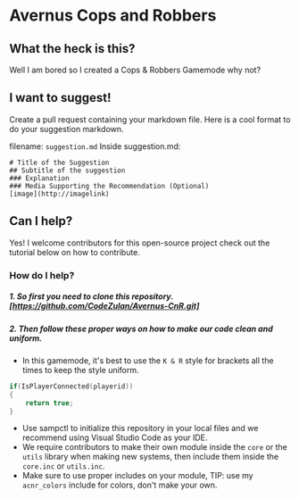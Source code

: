 # Avernus Cops and Robbers

## What the heck is this?
Well I am bored so I created a Cops & Robbers Gamemode why not?

## I want to suggest!
Create a pull request containing your markdown file.
Here is a cool format to do your suggestion markdown.

filename: `suggestion.md`
Inside suggestion.md:
```
# Title of the Suggestion
## Subtitle of the suggestion
### Explanation
### Media Supporting the Recommendation (Optional)
[image](http://imagelink)

```

## Can I help?
Yes! I welcome contributors for this open-source project check out the tutorial below on how to contribute.

### How do I help?
##### 1. So first you need to clone this repository. [https://github.com/CodeZulan/Avernus-CnR.git]
##### 2. Then follow these proper ways on how to make our code clean and uniform.
- In this gamemode, it's best to use the `K & R` style for brackets all the times to keep the style uniform.
```c
if(IsPlayerConnected(playerid))
{
    return true;
}
```
- Use sampctl to initialize this repository in your local files and we recommend using Visual Studio Code as your IDE.
- We require contributors to make their own module inside the `core` or the `utils` library when making new systems, then include them inside the `core.inc` or `utils.inc`.
- Make sure to use proper includes on your module, TIP: use my `acnr_colors` include for colors, don't make your own.